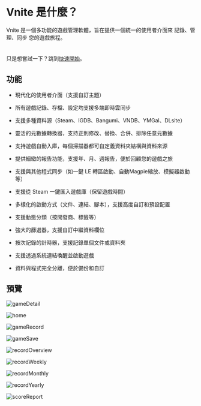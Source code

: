 # Vnite 是什麼？

Vnite 是一個多功能的遊戲管理軟體，旨在提供一個統一的使用者介面來 記錄、管理、同步 您的遊戲旅程。

<div class="tip custom-block" style="padding-top: 8px">

只是想嘗試一下？跳到[快速開始](./getting-started)。

</div>

## 功能

- 現代化的使用者介面（支援自訂主題）

- 所有遊戲記錄、存檔、設定均支援多端即時雲同步

- 支援多種資料源（Steam、IGDB、Bangumi、VNDB、YMGal、DLsite）

- 靈活的元數據轉換器，支持正則修改、替換、合併、排除任意元數據

- 支持遊戲自動入庫，每個掃描器都可自定義資料夾結構與資料來源

- 提供細緻的報告功能，支援年、月、週報告，便於回顧您的遊戲之旅

- 支援與其他程式同步（如一鍵 LE 轉區啟動、自動Magpie縮放、模擬器啟動等）

- 支援從 Steam 一鍵匯入遊戲庫（保留遊戲時間）

- 多樣化的啟動方式（文件、連結、腳本），支援高度自訂和預設配置

- 支援動態分類（按開發商、標籤等）

- 強大的篩選器，支援自訂中繼資料欄位

- 按次記錄的計時器，支援記錄單個文件或資料夾

- 支援透過系統連結喚醒並啟動遊戲

- 資料與程式完全分離，便於備份和自訂

## 預覽

![gameDetail](https://img.timero.xyz/i/2025/05/03/681616318b8c8.webp)

![home](https://img.timero.xyz/i/2025/05/03/681616478400e.webp)

![gameRecord](https://img.timero.xyz/i/2025/05/03/68161658d16d8.webp)

![gameSave](https://img.timero.xyz/i/2025/05/03/6816166910858.webp)

![recordOverview](https://img.timero.xyz/i/2025/05/03/681616772b8be.webp)

![recordWeekly](https://img.timero.xyz/i/2025/05/03/681616892fb55.webp)

![recordMonthly](https://img.timero.xyz/i/2025/05/03/68161695dfb29.webp)

![recordYearly](https://img.timero.xyz/i/2025/05/03/681616a4adae3.webp)

![scoreReport](https://img.timero.xyz/i/2025/05/03/681616b563d89.webp)
